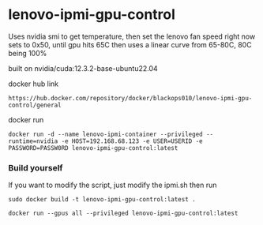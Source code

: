 # lenovo-ipmi-gpu-control
Uses nvidia smi to get temperature, then set the lenovo fan speed
right now sets to 0x50, until gpu hits 65C then uses a linear curve from 65-80C, 80C being 100%

built on  nvidia/cuda:12.3.2-base-ubuntu22.04

docker hub link
```
https://hub.docker.com/repository/docker/blackops010/lenovo-ipmi-gpu-control/general
```

docker run

```
docker run -d --name lenovo-ipmi-container --privileged --runtime=nvidia -e HOST=192.168.68.123 -e USER=USERID -e PASSWORD=PASSW0RD lenovo-ipmi-gpu-control:latest
```


### Build yourself

If you want to modify the script, just modify the ipmi.sh then run
```
sudo docker build -t lenovo-ipmi-gpu-control:latest . 
```

```
docker run --gpus all --privileged lenovo-ipmi-gpu-control:latest
```
